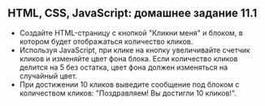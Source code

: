 ## HTML, CSS, JavaScript: домашнее задание 11.1

- Создайте HTML-страницу с кнопкой "Кликни меня" и блоком, в котором будет отображаться количество кликов.
- Используя JavaScript, при клике на кнопку увеличивайте счетчик кликов и изменяйте цвет фона блока. Если количество кликов делится на 5 без остатка, цвет фона должен изменяться на случайный цвет.
- При достижении 10 кликов выведите сообщение под блоком с количеством кликов: "Поздравляем! Вы достигли 10 кликов!".